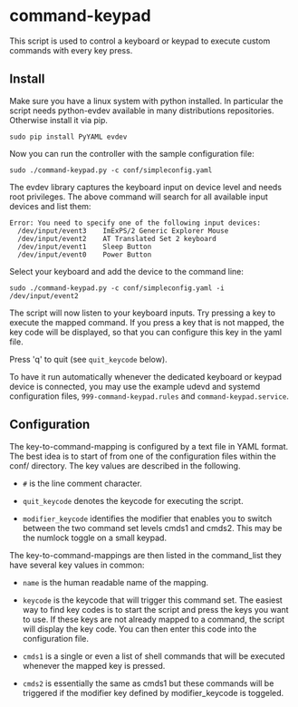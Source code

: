 command-keypad
==================

This script is used to control a keyboard or keypad to execute custom commands with every key press.

Install
-------

Make sure you have a linux system with python installed. In particular the script needs python-evdev available in many distributions repositories. Otherwise install it via pip.

	sudo pip install PyYAML evdev
	
Now you can run the controller with the sample configuration file:

	sudo ./command-keypad.py -c conf/simpleconfig.yaml
	
The evdev library captures the keyboard input on device level and needs root privileges. The above command will search for all available input devices and list them:

	Error: You need to specify one of the following input devices:
	  /dev/input/event3    ImExPS/2 Generic Explorer Mouse 
	  /dev/input/event2    AT Translated Set 2 keyboard    
	  /dev/input/event1    Sleep Button                    
	  /dev/input/event0    Power Button
	  
Select your keyboard and add the device to the command line:

	sudo ./command-keypad.py -c conf/simpleconfig.yaml -i /dev/input/event2
	
The script will now listen to your keyboard inputs. Try pressing a key to execute the mapped command. If you press a key that is not mapped, the key code will be displayed, so that you can configure this key in the yaml file.

Press 'q' to quit (see `quit_keycode` below).

To have it run automatically whenever the dedicated keyboard or keypad device is connected, you may use the example udevd and systemd configuration files, `999-command-keypad.rules` and `command-keypad.service`.

Configuration
-------------

The key-to-command-mapping is configured by a text file in YAML format. The best idea is to start of from one of the configuration files within the conf/ directory. The key values are described in the following.

* `#` is the line comment character.

* `quit_keycode` denotes the keycode for executing the script.

* `modifier_keycode` identifies the modifier that enables you to switch between the two command set levels cmds1 and cmds2. This may be the numlock toggle on a small keypad.

The key-to-command-mappings are then listed in the command_list they have several key values in common:

* `name` is the human readable name of the mapping.

* `keycode` is the keycode that will trigger this command set. The easiest way to find key codes is to start the script and press the keys you want to use. If these keys are not already mapped to a command, the script will display the key code. You can then enter this code into the configuration file.

* `cmds1` is a single or even a list of shell commands that will be executed whenever the mapped key is pressed.

* `cmds2` is essentially the same as cmds1 but these commands will be triggered if the modifier key defined by modifier_keycode is toggeled.
